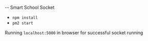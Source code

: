 -- Smart School Socket

- `npm install`
- `pm2 start`

Running `localhost:5000` in browser for successful socket running 